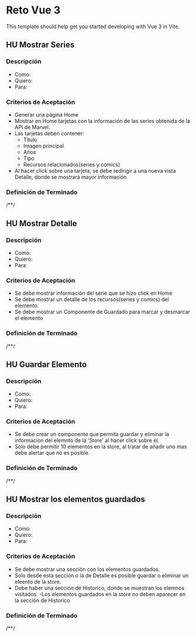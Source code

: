 # Reto Vue 3


This template should help get you started developing with Vue 3 in Vite.

## HU Mostrar Series

### Descripción
- Como:
- Quiero:
- Para:

### Criterios de Aceptación
- Generar una página Home
- Mostrar en Home tarjetas con la información de las series obtenida de la API de Marvel.
- Las tarjetas deben contener:
    * Titulo
    * Imagen principal
    * Años
    * Tipo
    * Recursos relacionados(series y comics)
- Al hacer click sobre una tarjeta, se debe redirigir a una nueva vista Detalle, donde se mostrará mayor información 
    
### Definición de Terminado
/**/

## HU Mostrar Detalle

### Descripción
- Como:
- Quiero:
- Para:

### Criterios de Aceptación
- Se debe mostrar información del serie que se hizo click en Home
- Se debe mostrar un detalle de los recursos(series y comics) del elemento.
- Se debe mostrar un Componente de Guardado para marcar y desmarcar el elemento 
    
### Definición de Terminado
/**/

## HU Guardar Elemento

### Descripción
- Como:
- Quiero:
- Para:

### Criterios de Aceptación
- Se debe crear un componente que permita guardar y eliminar la informacion del elemnto de la 'Store' al hacer click sobre él.
- Solo debe permitir 10 elementos en la store, al tratar de añadir uno mas debe alertar que no es posible.
    
### Definición de Terminado
/**/

## HU Mostrar los elementos guardados

### Descripción
- Como:
- Quiero:
- Para:

### Criterios de Aceptación
- Se debe mostrar una sección con los elementos guardados.
- Solo desde esta sección o la de Detalle es posible guardar o eliminar un eleento de la store.
- Debe haber una sección de Historico, donde se muestran los elemnos visitados.
-Los elementos guardados en la store no deben aparecer en la sección de Historico
    
### Definición de Terminado
/**/